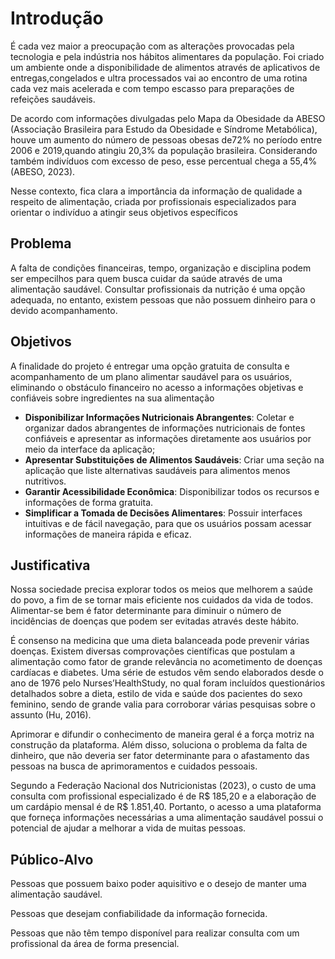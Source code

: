 # Introdução

  É cada vez maior a preocupação com as alterações provocadas pela tecnologia e pela indústria nos hábitos alimentares da população. Foi criado um ambiente onde a disponibilidade de alimentos através de aplicativos de entregas,congelados e ultra processados vai ao encontro de uma rotina cada vez mais acelerada e com tempo escasso para preparações de refeições saudáveis.
 
  De acordo com informações divulgadas pelo Mapa da Obesidade da ABESO (Associação Brasileira para Estudo da Obesidade e Síndrome Metabólica), houve um aumento do número de pessoas obesas de72% no período entre 2006 e 2019,quando atingiu 20,3% da população brasileira. Considerando também indivíduos com excesso de peso, esse percentual chega a 55,4% (ABESO, 2023).

  Nesse contexto, fica clara a importância da informação de qualidade a respeito de alimentação, criada por profissionais especializados para orientar o
indivíduo a atingir seus objetivos específicos

## Problema
A falta de condições financeiras, tempo, organização e disciplina podem ser empecilhos para quem busca cuidar da saúde através de uma alimentação saudável. Consultar profissionais da nutrição é uma opção adequada, no entanto, existem pessoas que não possuem dinheiro para o devido acompanhamento. 

## Objetivos
A finalidade do projeto é entregar uma opção gratuita de consulta e acompanhamento de um plano alimentar saudável para os usuários, eliminando o obstáculo financeiro no acesso a informações objetivas e confiáveis sobre ingredientes na sua alimentação 

<ul>
<li><strong>Disponibilizar Informações Nutricionais Abrangentes</strong>: Coletar e organizar dados abrangentes de informações nutricionais de fontes confiáveis e apresentar as informações diretamente aos usuários por meio da interface da aplicação; 
</li>
<li><strong>Apresentar Substituições de Alimentos Saudáveis</strong>:  Criar uma seção na aplicação que liste alternativas saudáveis para alimentos menos nutritivos. </li>
<li><strong>Garantir Acessibilidade Econômica</strong>: Disponibilizar todos os recursos e informações de forma gratuita.</li>
<li><strong>Simplificar a Tomada de Decisões Alimentares</strong>: Possuir interfaces intuitivas e de fácil navegação, para que os usuários possam acessar informações de maneira rápida e eficaz.</li>
</ul>

## Justificativa
Nossa sociedade precisa explorar todos os meios que melhorem a saúde do povo, a fim de se tornar mais eficiente nos cuidados da vida de todos. Alimentar-se bem é fator determinante para diminuir o número de incidências de doenças que podem ser evitadas através deste hábito. 

É consenso na medicina que uma dieta balanceada pode prevenir várias doenças. Existem diversas comprovações científicas que postulam a alimentação como fator de grande relevância no acometimento de doenças cardíacas e diabetes. Uma série de estudos vêm sendo elaborados desde o ano de 1976 pelo Nurses’HealthStudy, no qual foram incluídos questionários detalhados sobre a dieta, estilo de vida e saúde dos pacientes do sexo feminino, sendo de grande valia para corroborar várias pesquisas sobre o assunto (Hu, 2016).

Aprimorar e difundir o conhecimento de maneira geral é a força motriz na construção da plataforma. Além disso, soluciona o problema da falta de dinheiro, que não deveria ser fator determinante para o afastamento das pessoas na busca de aprimoramentos e cuidados pessoais.

Segundo a Federação Nacional dos Nutricionistas (2023), o custo de uma consulta com profissional especializado é de R$ 185,20 e a elaboração de um cardápio mensal é de R$ 1.851,40. Portanto, o acesso a uma plataforma que forneça informações necessárias a uma alimentação saudável possui o potencial de ajudar a melhorar a vida de muitas pessoas. 


## Público-Alvo
Pessoas que possuem baixo poder aquisitivo e o desejo de manter uma alimentação saudável.

Pessoas que desejam confiabilidade da informação fornecida.

Pessoas que não têm tempo disponível para realizar consulta com um
profissional da área de forma presencial. 


